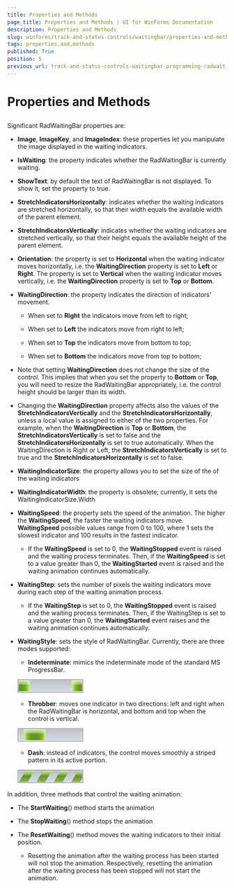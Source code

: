 ```yaml
---
title: Properties and Methods
page_title: Properties and Methods | UI for WinForms Documentation
description: Properties and Methods
slug: winforms/track-and-status-controls/waitingbar/properties-and-methods
tags: properties,and,methods
published: True
position: 5
previous_url: track-and-status-controls-waitingbar-programming-radwaitingbar
---
```


# Properties and Methods

## 

Significant RadWaitingBar properties are:

* __Image__, __ImageKey__, and __ImageIndex__: these properties let you manipulate the image displayed in the waiting indicators.

* __IsWaiting__: the property indicates whether the RadWaitingBar is currently waiting.

* __ShowText__: by default the text of RadWaitingBar is not displayed. To show it, set the property to true. 

* __StretchIndicatorsHorizontally__: indicates whether the waiting indicators are stretched horizontally, so that their width equals the available width of the parent element.

* __StretchIndicatorsVertically__: indicates whether the waiting indicators are stretched vertically, so that their height equals the available height of the parent element.

* __Orientation__: the property is set to __Horizontal__ when the waiting indicator moves horizontally, i.e. the __WaitingDirection__ property is set to __Left__ or __Right__. The property is set to __Vertical__ when the waiting indicator moves vertically, i.e. the __WaitingDirection__ property is set to __Top__ or __Bottom__.

* __WaitingDirection__: the property indicates the direction of indicators’ movement.
		

	* When set to __Right__ the indicators move from left to right;

	* When set to __Left__ the indicators move from right to left;

	* When set to __Top__ the indicators move from bottom to top;

	* When set to __Bottom__ the indicators move from top to bottom;

* Note that setting __WaitingDirection__ does not change the size of the control. This implies that when you set the property to __Bottom__ or __Top__, 
you will need to resize the RadWaitingBar appropriately, i.e. the control height should be larger than its width.

* Changing the __WaitingDirection__ property affects also the values of the __StretchIndicatorsVertically__ and the __StretchIndicatorsHorizontally__, unless a local value is assigned to either of the two properties. For example, when the __WaitingDirection__ is __Top__ or __Bottom__, the __StretchIndicatorsVertically__ is set to false and the __StretchIndicatorsHorizontally__ is set to true automatically. When the WaitingDirection is Right or Left, the __StretchIndicatorsVertically__ is set to true and the __StretchIndicatorsHorizontally__ is set to false.

* __WaitingIndicatorSize__: the property allows you to set the size of the of the waiting indicators

* __WaitingIndicatorWidth__: the property is obsolete; currently, it sets the WaitingIndicatorSize.Width

* __WaitingSpeed__: the property sets the speed of the animation. The higher the __WaitingSpeed__, the faster the waiting indicators move. __WaitingSpeed__ possible values range from 0 to 100, where 1 sets the slowest indicator and 100 results in the fastest indicator.
		

	* If the __WaitingSpeed__ is set to 0,  the __WaitingStopped__ event is raised and the waiting process terminates. Then, if the __WaitingSpeed__ is set to a value greater than 0, the __WaitingStarted__ event is raised and the waiting animation continues automatically.

* __WaitingStep__: sets the number of pixels the waiting indicators move during each step of the waiting animation process.
	

	* If the __WaitingStep__ is set to 0, the __WaitingStopped__ event is raised and the waiting process terminates. Then, if the WaitingStep is set to a value greater than 0, the __WaitingStarted__ event raises and the waiting animation continues automatically.

* __WaitingStyle__: sets the style of RadWaitingBar. Currently, there are three modes supported:
		

	* __Indeterminate__: mimics the indeterminate mode of the standard MS ProgressBar.

    ![track-and-status-controls-waitingbar-programming-radwaitingbar 002](images/track-and-status-controls-waitingbar-programming-radwaitingbar002.png)

	* __Throbber__: moves one indicator in two directions: left and right when the RadWaitingBar is horizontal, and bottom and top when the control is vertical.

    ![track-and-status-controls-waitingbar-programming-radwaitingbar 003](images/track-and-status-controls-waitingbar-programming-radwaitingbar003.png)

	* __Dash__: instead of indicators, the control moves smoothly a striped pattern in its active portion.

    ![track-and-status-controls-waitingbar-programming-radwaitingbar 001](images/track-and-status-controls-waitingbar-programming-radwaitingbar001.png)

In addition, three methods that control the waiting animation:

* The __StartWaiting__() method starts the animation

* The __StopWaiting__() method stops the animation

* The __ResetWaiting__() method moves the waiting indicators to their initial position.

	* Resetting the animation after the waiting process has been started will not stop the animation. Respectively, resetting the animation after the waiting process has been stopped will not start the animation.
